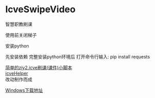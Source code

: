 # IcveSwipeVideo
智慧职教刷课

使用前关闭梯子

安装python

先安装依赖 完整安装python环境后 
打开命令行输入: pip install requests

[简单的zjy2.icve刷课(课件)小脚本](https://github.com/Cyenoch/zjy2.icve)  
[icveHelper](https://github.com/xinyunaha/icveHelper)  
改动制作而成


[Windows下载地址](https://github.com/shouzia/IcveSwipeVideo/releases/download/0.0.1/Windows-icve.exe)
